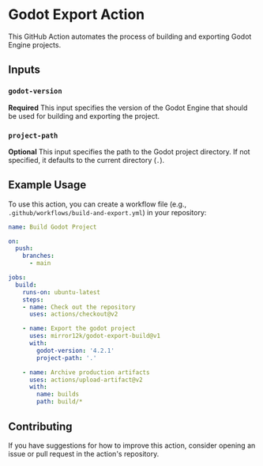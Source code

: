 # Godot Export Action
This GitHub Action automates the process of building and exporting Godot Engine projects.

## Inputs

### `godot-version`

**Required** This input specifies the version of the Godot Engine that should be used for building and exporting the project.

### `project-path`

**Optional** This input specifies the path to the Godot project directory. If not specified, it defaults to the current directory (`.`).

## Example Usage
To use this action, you can create a workflow file (e.g., `.github/workflows/build-and-export.yml`) in your repository:

```yml
name: Build Godot Project

on:
  push:
    branches:
      - main

jobs:
  build:
    runs-on: ubuntu-latest
    steps:
    - name: Check out the repository
      uses: actions/checkout@v2

    - name: Export the godot project
      uses: mirror12k/godot-export-build@v1
      with:
        godot-version: '4.2.1'
        project-path: '.'

    - name: Archive production artifacts
      uses: actions/upload-artifact@v2
      with:
        name: builds
        path: build/*

```


## Contributing

If you have suggestions for how to improve this action, consider opening an issue or pull request in the action's repository.
